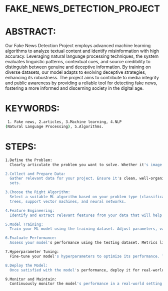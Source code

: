 # FAKE_NEWS_DETECTION_PROJECT

# ABSTRACT:
Our Fake News Detection Project employs advanced machine learning algorithms to analyze textual content and identify misinformation with high accuracy. Leveraging natural language processing techniques, the system evaluates linguistic patterns, contextual cues, and source credibility to distinguish between genuine and deceptive information. By training on diverse datasets, our model adapts to evolving deceptive strategies, enhancing its robustness. The project aims to contribute to media integrity and public awareness by providing a reliable tool for detecting fake news, fostering a more informed and discerning society in the digital age.

# KEYWORDS:
```bash
 1. Fake news, 2.articles, 3.Machine learning, 4.NLP 
(Natural Language Processing), 5.Algorithms.
```
# STEPS:
```bash
1.Define the Problem:
  Clearly articulate the problem you want to solve. Whether it's image recognition, fraud detection, or sentiment analysis, a well-defined problem is crucial.

2.Collect and Prepare Data:
  Gather relevant data for your project. Ensure it's clean, well-organized, and representative of the problem you're addressing. Split the data into training and testing 
  sets.

3.Choose the Right Algorithm:
  Select a suitable ML algorithm based on your problem type (classification, regression, clustering, etc.) and the nature of your data. Common algorithms include decision 
  trees, support vector machines, and neural networks.

4.Feature Engineering:
  Identify and extract relevant features from your data that will help your model make accurate predictions. This might involve transforming or combining existing features.

5.Model Training:
  Train your ML model using the training dataset. Adjust parameters, validate against a validation set, and fine-tune as needed. This step is iterative.

6.Evaluate Performance:
  Assess your model's performance using the testing dataset. Metrics like accuracy, precision, recall, and F1 score are commonly used, depending on the problem.

7.Hyperparameter Tuning:
  Fine-tune your model's hyperparameters to optimize its performance. This process may involve grid search, random search, or more advanced optimization techniques.

8.Deploy the Model:
  Once satisfied with the model's performance, deploy it for real-world use. This may involve integrating it into a web application, mobile app, or other relevant platforms.

9.Monitor and Maintain:
  Continuously monitor the model's performance in a real-world setting. Update the model as needed to account for changes in data distribution or other factors.
 ```

 

